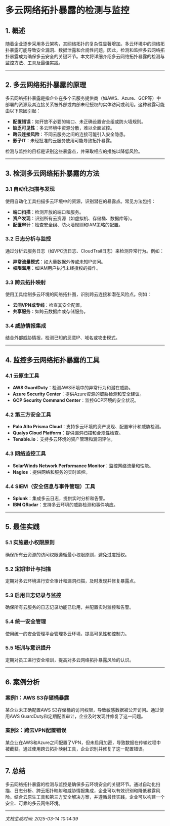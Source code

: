 # 多云网络拓扑暴露的检测与监控

## 1. 概述

随着企业逐步采用多云架构，其网络拓扑的复杂性显著增加。多云环境中的网络拓扑暴露可能导致安全漏洞、数据泄露和合规性问题。因此，检测和监控多云网络拓扑暴露成为确保多云安全的关键环节。本文将详细介绍多云网络拓扑暴露的检测与监控方法、工具及最佳实践。

---

## 2. 多云网络拓扑暴露的原理

多云网络拓扑暴露是指企业在多个云服务提供商（如AWS、Azure、GCP等）中部署的资源及其连接关系被外部或内部未经授权的实体访问或利用。这种暴露可能由以下原因引起：

- **配置错误**：如开放不必要的端口、未正确设置安全组或防火墙规则。
- **缺乏可见性**：多云环境中资源分散，难以全面监控。
- **跨云连接风险**：不同云服务之间的连接可能引入安全隐患。
- **影子IT**：未经批准的云服务使用可能导致拓扑暴露。

检测与监控的目标是识别这些暴露点，并采取相应的措施以降低风险。

---

## 3. 检测多云网络拓扑暴露的方法

### 3.1 自动化扫描与发现
使用自动化工具扫描多云环境中的资源，识别潜在的暴露点。常见方法包括：
- **端口扫描**：检测开放的端口和服务。
- **资产发现**：识别所有云资源（如虚拟机、存储桶、数据库等）。
- **配置审计**：检查安全组、防火墙规则和IAM策略的配置。

### 3.2 日志分析与监控
通过分析云服务日志（如VPC流日志、CloudTrail日志）来检测异常行为。例如：
- **异常流量模式**：如大量数据外传或未知IP访问。
- **权限滥用**：如IAM用户执行未经授权的操作。

### 3.3 跨云拓扑映射
使用工具绘制多云环境的网络拓扑图，识别跨云连接和潜在风险点。例如：
- **云间VPN或专线**：检查其安全配置。
- **共享服务**：如跨云数据库或存储服务。

### 3.4 威胁情报集成
结合外部威胁情报，检测已知的恶意IP、域名或攻击模式。

---

## 4. 监控多云网络拓扑暴露的工具

### 4.1 云原生工具
- **AWS GuardDuty**：检测AWS环境中的异常行为和潜在威胁。
- **Azure Security Center**：提供Azure资源的威胁检测和安全建议。
- **GCP Security Command Center**：监控GCP环境的安全状况。

### 4.2 第三方安全工具
- **Palo Alto Prisma Cloud**：支持多云环境的资产发现、配置审计和威胁检测。
- **Qualys Cloud Platform**：提供漏洞扫描和合规性检查。
- **Tenable.io**：支持多云环境的资产管理和漏洞评估。

### 4.3 网络监控工具
- **SolarWinds Network Performance Monitor**：监控网络流量和性能。
- **Nagios**：提供网络和服务的实时监控。

### 4.4 SIEM（安全信息与事件管理）工具
- **Splunk**：集成多云日志，提供实时分析和告警。
- **IBM QRadar**：支持多云环境的威胁检测和事件响应。

---

## 5. 最佳实践

### 5.1 实施最小权限原则
确保所有云资源的访问权限遵循最小权限原则，避免过度授权。

### 5.2 定期审计与扫描
定期对多云环境进行安全审计和漏洞扫描，及时发现并修复暴露点。

### 5.3 启用日志记录与监控
确保所有云服务的日志记录功能已启用，并配置实时监控和告警。

### 5.4 统一安全管理
使用统一的安全管理平台管理多云环境，提高可见性和控制力。

### 5.5 培训与意识提升
定期对员工进行安全培训，提高对多云网络拓扑暴露风险的认识。

---

## 6. 案例分析

### 案例1：AWS S3存储桶暴露
某企业未正确配置AWS S3存储桶的访问权限，导致敏感数据被公开访问。通过使用AWS GuardDuty和定期配置审计，企业及时发现并修复了这一问题。

### 案例2：跨云VPN配置错误
某企业在AWS和Azure之间配置了VPN，但未启用加密，导致数据在传输过程中被截获。通过使用跨云拓扑映射工具，企业识别并修复了这一配置错误。

---

## 7. 总结

多云网络拓扑暴露的检测与监控是确保多云环境安全的关键环节。通过自动化扫描、日志分析、跨云拓扑映射和威胁情报集成，企业可以有效识别和降低暴露风险。结合云原生工具和第三方安全解决方案，并遵循最佳实践，企业可以构建一个安全、可靠的多云网络环境。

---

*文档生成时间: 2025-03-14 10:14:39*

